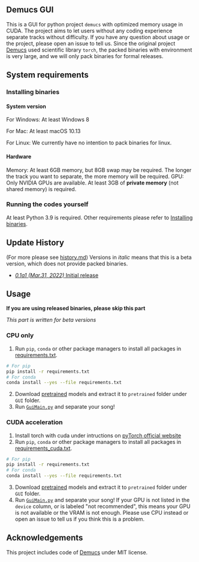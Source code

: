 ## Demucs GUI
This is a GUI for python project `demucs` with optimized memory usage in CUDA. 
The project aims to let users without any coding experience separate tracks without difficulty. If you have any question about usage or the project, please open an issue to tell us. Since the original project [Demucs](https://github.com/facebookresearch/demucs) used scientific library `torch`, the packed binaries with environment is very large, and we will only pack binaries for formal releases. 

## System requirements
### Installing binaries
#### System version
For Windows: At least Windows 8

For Mac: At least macOS 10.13

For Linux: We currently have no intention to pack binaries for linux. 

#### Hardware
Memory: At least 6GB memory, but 8GB swap may be required. The longer the track you want to separate, the more memory will be required. 
GPU: Only NVIDIA GPUs are available. At least 3GB of **private memory** (not shared memory) is required. 

### Running the codes yourself
At least Python 3.9 is required. Other requirements please refer to [Installing binaries](#installing-binaries). 

## Update History
(For more please see [history.md](history.md))
Versions in *italic* means that this is a beta version, which does not provide packed binaries. 
- [*0.1a1 (Mar.31, 2022)* Initial release](history.md#01a1)

## Usage
**If you are using released binaries, please skip this part**

*This part is written for beta versions*

### CPU only
1. Run `pip`, `conda` or other package managers to install all packages in [requirements.txt](requirements.txt). 
```bash
# For pip
pip install -r requirements.txt
# For conda
conda install --yes --file requirements.txt
```
2. Download [pretrained](https://app.box.com/s/rd6h9dilocrrfbsh8u4izgbpnq4w9dnj) models and extract it to `pretrained` folder under `GUI` folder.  
3. Run [`GuiMain.py`](GUI/GuiMain.py) and separate your song! 

### CUDA acceleration
1. Install torch with cuda under intructions on [pyTorch official website](https://pytorch.org/get-started/locally/#start-locally)
2. Run `pip`, `conda` or other package managers to install all packages in [requirements_cuda.txt](requirements_cuda.txt). 
```bash
# For pip
pip install -r requirements.txt
# For conda
conda install --yes --file requirements.txt
```
3. Download [pretrained](https://app.box.com/s/rd6h9dilocrrfbsh8u4izgbpnq4w9dnj) models and extract it to `pretrained` folder under `GUI` folder.  
4. Run [`GuiMain.py`](GUI/GuiMain.py) and separate your song! If your GPU is not listed in the `device` column, or is labeled "not recommended", this means your GPU is not available or the VRAM is not enough. Please use CPU instead or open an issue to tell us if you think this is a problem. 

## Acknowledgements
This project includes code of [Demucs](https://github.com/facebookresearch/demucs) under MIT license. 
